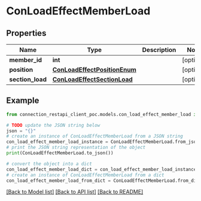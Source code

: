 # ConLoadEffectMemberLoad


## Properties

Name | Type | Description | Notes
------------ | ------------- | ------------- | -------------
**member_id** | **int** |  | [optional] 
**position** | [**ConLoadEffectPositionEnum**](ConLoadEffectPositionEnum.md) |  | [optional] 
**section_load** | [**ConLoadEffectSectionLoad**](ConLoadEffectSectionLoad.md) |  | [optional] 

## Example

```python
from connection_restapi_client_poc.models.con_load_effect_member_load import ConLoadEffectMemberLoad

# TODO update the JSON string below
json = "{}"
# create an instance of ConLoadEffectMemberLoad from a JSON string
con_load_effect_member_load_instance = ConLoadEffectMemberLoad.from_json(json)
# print the JSON string representation of the object
print(ConLoadEffectMemberLoad.to_json())

# convert the object into a dict
con_load_effect_member_load_dict = con_load_effect_member_load_instance.to_dict()
# create an instance of ConLoadEffectMemberLoad from a dict
con_load_effect_member_load_from_dict = ConLoadEffectMemberLoad.from_dict(con_load_effect_member_load_dict)
```
[[Back to Model list]](../README.md#documentation-for-models) [[Back to API list]](../README.md#documentation-for-api-endpoints) [[Back to README]](../README.md)


